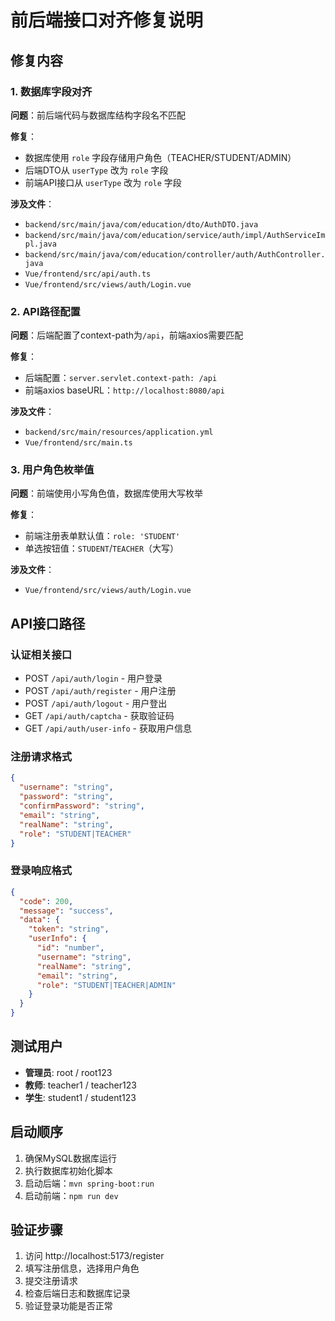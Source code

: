 # 前后端接口对齐修复说明

## 修复内容

### 1. 数据库字段对齐

**问题**：前后端代码与数据库结构字段名不匹配

**修复**：
- 数据库使用 `role` 字段存储用户角色（TEACHER/STUDENT/ADMIN）
- 后端DTO从 `userType` 改为 `role` 字段
- 前端API接口从 `userType` 改为 `role` 字段

**涉及文件**：
- `backend/src/main/java/com/education/dto/AuthDTO.java`
- `backend/src/main/java/com/education/service/auth/impl/AuthServiceImpl.java`
- `backend/src/main/java/com/education/controller/auth/AuthController.java`
- `Vue/frontend/src/api/auth.ts`
- `Vue/frontend/src/views/auth/Login.vue`

### 2. API路径配置

**问题**：后端配置了context-path为`/api`，前端axios需要匹配

**修复**：
- 后端配置：`server.servlet.context-path: /api`
- 前端axios baseURL：`http://localhost:8080/api`

**涉及文件**：
- `backend/src/main/resources/application.yml`
- `Vue/frontend/src/main.ts`

### 3. 用户角色枚举值

**问题**：前端使用小写角色值，数据库使用大写枚举

**修复**：
- 前端注册表单默认值：`role: 'STUDENT'`
- 单选按钮值：`STUDENT`/`TEACHER`（大写）

**涉及文件**：
- `Vue/frontend/src/views/auth/Login.vue`

## API接口路径

### 认证相关接口
- POST `/api/auth/login` - 用户登录
- POST `/api/auth/register` - 用户注册
- POST `/api/auth/logout` - 用户登出
- GET `/api/auth/captcha` - 获取验证码
- GET `/api/auth/user-info` - 获取用户信息

### 注册请求格式

```json
{
  "username": "string",
  "password": "string", 
  "confirmPassword": "string",
  "email": "string",
  "realName": "string",
  "role": "STUDENT|TEACHER"
}
```

### 登录响应格式

```json
{
  "code": 200,
  "message": "success",
  "data": {
    "token": "string",
    "userInfo": {
      "id": "number",
      "username": "string",
      "realName": "string", 
      "email": "string",
      "role": "STUDENT|TEACHER|ADMIN"
    }
  }
}
```

## 测试用户

- **管理员**: root / root123
- **教师**: teacher1 / teacher123  
- **学生**: student1 / student123

## 启动顺序

1. 确保MySQL数据库运行
2. 执行数据库初始化脚本
3. 启动后端：`mvn spring-boot:run`
4. 启动前端：`npm run dev`

## 验证步骤

1. 访问 http://localhost:5173/register
2. 填写注册信息，选择用户角色
3. 提交注册请求
4. 检查后端日志和数据库记录
5. 验证登录功能是否正常 